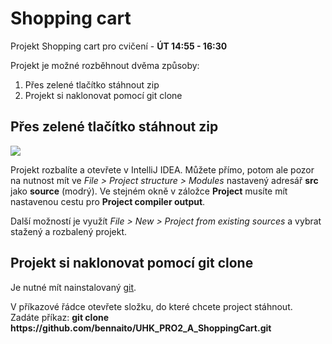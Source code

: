 <h1>Shopping cart</h1>
<p>Projekt Shopping cart pro cvičení - <b>ÚT 14:55 - 16:30</b></p>

Projekt je možné rozběhnout dvěma způsoby:
<ol>
    <li>Přes zelené tlačítko stáhnout zip</li>
    <li>Projekt si naklonovat pomocí git clone</li>
</ol>

<h2>Přes zelené tlačítko stáhnout zip</h2>
<img src="https://lide.uhk.cz/fim/student/benesja4/github-02.png" />
<p>Projekt rozbalíte a otevřete v IntelliJ IDEA. Můžete přímo, potom ale pozor na
nutnost mít ve <i>File > Project structure > Modules</i> nastavený adresář <b>src</b> jako <b>source</b> (modrý).
Ve stejném okně v záložce <b>Project</b> musíte mít nastavenou cestu pro <b>Project compiler output</b>.</p>
<p>Další možností je využít <i>File > New > Project from existing sources</i> a vybrat stažený a rozbalený projekt.</p>

<h2>Projekt si naklonovat pomocí git clone</h2>
<p>Je nutné mít nainstalovaný <a href="https://git-scm.com/">git</a>.</p>
V příkazové řádce otevřete složku, do které chcete project stáhnout.<br />
Zadáte příkaz: <b>git clone https://github.com/bennaito/UHK_PRO2_A_ShoppingCart.git</b>
